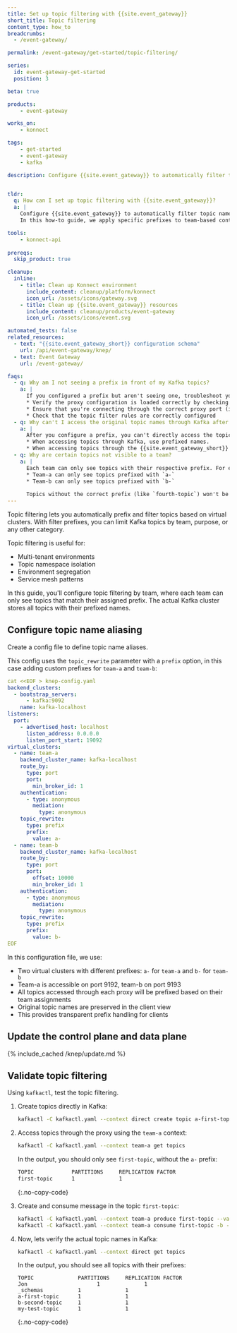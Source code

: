```yaml
---
title: Set up topic filtering with {{site.event_gateway}}
short_title: Topic filtering
content_type: how_to
breadcrumbs:
  - /event-gateway/

permalink: /event-gateway/get-started/topic-filtering/

series:
  id: event-gateway-get-started
  position: 3

beta: true

products:
    - event-gateway

works_on:
    - konnect

tags:
    - get-started
    - event-gateway
    - kafka

description: Configure {{site.event_gateway}} to automatically filter topic names using prefixes.


tldr: 
  q: How can I set up topic filtering with {{site.event_gateway}}?
  a: | 
    Configure {{site.event_gateway}} to automatically filter topic names using prefixes.
    In this how-to guide, we apply specific prefixes to team-based contexts by configuring a `topic_rewrite` with custom prefixes for each team. 

tools:
    - konnect-api
  
prereqs:
  skip_product: true

cleanup:
  inline:
    - title: Clean up Konnect environment
      include_content: cleanup/platform/konnect
      icon_url: /assets/icons/gateway.svg
    - title: Clean up {{site.event_gateway}} resources
      include_content: cleanup/products/event-gateway
      icon_url: /assets/icons/event.svg    

automated_tests: false
related_resources:
  - text: "{{site.event_gateway_short}} configuration schema"
    url: /api/event-gateway/knep/
  - text: Event Gateway
    url: /event-gateway/

faqs:
  - q: Why am I not seeing a prefix in front of my Kafka topics?
    a: |
      If you configured a prefix but aren't seeing one, troubleshoot your configuration by checking the following:
      * Verify the proxy configuration is loaded correctly by checking the logs (`docker compose logs knep`), or looking at your data plane errors in {{site.konnect_short_name}}
      * Ensure that you're connecting through the correct proxy port (in this guide, 19092 for team-a, 29092 for team-b)
      * Check that the topic filter rules are correctly configured
  - q: Why can't I access the original topic names through Kafka after configuring a prefix?
    a: |
      After you configure a prefix, you can't directly access the topics using the original names. 
      * When accessing topics through Kafka, use prefixed names.
      * When accessing topics through the {{site.event_gateway_short}} proxy, use prefixed names.
  - q: Why are certain topics not visible to a team?
    a: |
      Each team can only see topics with their respective prefix. For example:
      * Team-a can only see topics prefixed with `a-`
      * Team-b can only see topics prefixed with `b-`
      
      Topics without the correct prefix (like `fourth-topic`) won't be visible through either proxy.
---
```


Topic filtering lets you automatically prefix and filter topics based on virtual clusters. 
With filter prefixes, you can limit Kafka topics by team, purpose, or any other category.

Topic filtering is useful for:
* Multi-tenant environments
* Topic namespace isolation
* Environment segregation
* Service mesh patterns

In this guide, you'll configure topic filtering by team, where each team can only see topics that match their assigned prefix.
The actual Kafka cluster stores all topics with their prefixed names.

## Configure topic name aliasing

Create a config file to define topic name aliases.

This config uses the `topic_rewrite` parameter with a `prefix` option, in this case adding custom prefixes for `team-a` and `team-b`:

```yaml
cat <<EOF > knep-config.yaml
backend_clusters:
  - bootstrap_servers:
      - kafka:9092
    name: kafka-localhost
listeners:
  port:
    - advertised_host: localhost
      listen_address: 0.0.0.0
      listen_port_start: 19092
virtual_clusters:
  - name: team-a
    backend_cluster_name: kafka-localhost
    route_by:
      type: port
      port:
        min_broker_id: 1
    authentication:
      - type: anonymous
        mediation:
          type: anonymous
    topic_rewrite:
      type: prefix
      prefix:
        value: a-
  - name: team-b
    backend_cluster_name: kafka-localhost
    route_by:
      type: port
      port:
        offset: 10000
        min_broker_id: 1
    authentication:
      - type: anonymous
        mediation:
          type: anonymous
    topic_rewrite:
      type: prefix
      prefix:
        value: b-
EOF
```

In this configuration file, we use:
* Two virtual clusters with different prefixes: `a-` for `team-a` and `b-` for `team-b`
* Team-a is accessible on port 9192, team-b on port 9193
* All topics accessed through each proxy will be prefixed based on their team assignments
* Original topic names are preserved in the client view
* This provides transparent prefix handling for clients

## Update the control plane and data plane

{% include_cached /knep/update.md %}

## Validate topic filtering

Using `kafkactl`, test the topic filtering.

1. Create topics directly in Kafka:

   ```sh
   kafkactl -C kafkactl.yaml --context direct create topic a-first-topic b-second-topic
   ```

1. Access topics through the proxy using the `team-a` context:

   ```sh
   kafkactl -C kafkactl.yaml --context team-a get topics
   ```

   In the output, you should only see `first-topic`, without the `a-` prefix:

   ```sh
   TOPIC            PARTITIONS     REPLICATION FACTOR
   first-topic      1              1
   ```
   {:.no-copy-code}

1. Create and consume message in the topic `first-topic`:

   ```sh
   kafkactl -C kafkactl.yaml --context team-a produce first-topic --value="Hello from Team A"
   kafkactl -C kafkactl.yaml --context team-a consume first-topic -b -e
   ```

1. Now, lets verify the actual topic names in Kafka:

   ```sh
   kafkactl -C kafkactl.yaml --context direct get topics
   ```

   In the output, you should see all topics with their prefixes:

   ```
   TOPIC              PARTITIONS     REPLICATION FACTOR
   Jon                      1              1
   _schemas           1              1
   a-first-topic      1              1
   b-second-topic     1              1
   my-test-topic      1              1
   ```
   {:.no-copy-code}


